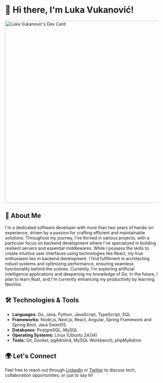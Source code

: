 # 👋 Hi there, I'm Luka Vukanović!

<a href="https://app.daily.dev/vukan"><img src="https://api.daily.dev/devcards/v2/X2RFvZNuKNGkOZ1zZRXvu.png?type=wide&r=1x4" width="600" alt="Luka Vukanovic's Dev Card"/></a>

## 🚀 About Me

I'm a dedicated software developer with more than two years of hands-on experience, driven by a passion for crafting efficient and maintainable solutions. Throughout my journey, I've thrived in various projects, with a particular focus on backend development where I've specialized in building resilient servers and essential middlewares. While I possess the skills to create intuitive user interfaces using technologies like React, my true enthusiasm lies in backend development. I find fulfillment in architecting robust systems and optimizing performance, ensuring seamless functionality behind the scenes. Currently, I'm exploring artificial intelligence applications and deepening my knowledge of Go. In the future, I plan to learn Rust, and I'm currently enhancing my productivity by learning NeoVim.

## 🛠️ Technologies & Tools

- **Languages:** Go, Java, Python, JavaScript, TypeScript, SQL
- **Frameworks:** Node.js, Nest.js, React, Angular, Spring Framework and Spring Boot, Java SwimOS
- **Databases:** PostgreSQL, MySQL
- **Operating Systems:** Linux (Ubuntu 24.04)
- **Tools:** Git, Docker, pgAdmin4, MySQL Workbench, phpMyAdmin

## 🌍 Let's Connect

Feel free to reach out through [LinkedIn](https://www.linkedin.com/in/luka-vukanovic-865382280/) or [Twitter](https://x.com/vukan322) to discuss tech, collaboration opportunities, or just to say hi!
